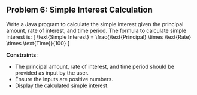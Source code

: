 ## Problem 6: Simple Interest Calculation
Write a Java program to calculate the simple interest given the principal amount, rate of interest, and time period. The formula to calculate simple interest is:
\[ \text{Simple Interest} = \frac{\text{Principal} \times \text{Rate} \times \text{Time}}{100} \]

**Constraints**:

- The principal amount, rate of interest, and time period should be provided as input by the user.
- Ensure the inputs are positive numbers.
- Display the calculated simple interest.
